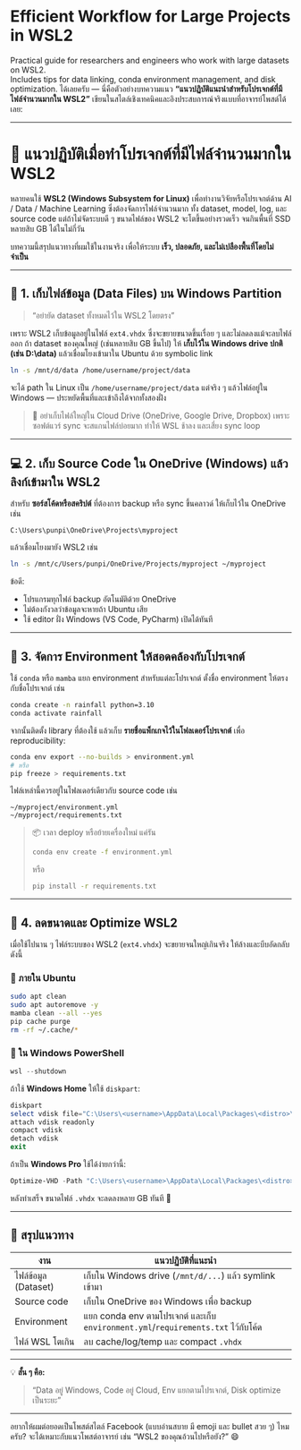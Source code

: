# Efficient Workflow for Large Projects in WSL2
Practical guide for researchers and engineers who work with large datasets on WSL2.  
Includes tips for data linking, conda environment management, and disk optimization.
ได้เลยครับ — นี่คือตัวอย่างบทความแนว **“แนวปฏิบัติแนะนำสำหรับโปรเจกต์ที่มีไฟล์จำนวนมากใน WSL2”** เขียนในสไตล์เชิงเทคนิคและอิงประสบการณ์จริงแบบที่อาจารย์โพสต์ได้เลย:

---

# 🧭 แนวปฏิบัติเมื่อทำโปรเจกต์ที่มีไฟล์จำนวนมากใน WSL2

หลายคนใช้ **WSL2 (Windows Subsystem for Linux)** เพื่อทำงานวิจัยหรือโปรเจกต์ด้าน AI / Data / Machine Learning ซึ่งต้องจัดการไฟล์จำนวนมาก ทั้ง dataset, model, log, และ source code
แต่ถ้าไม่จัดระบบดี ๆ ขนาดไฟล์ของ WSL2 จะโตขึ้นอย่างรวดเร็ว จนกินพื้นที่ SSD หลายสิบ GB ได้ในไม่กี่วัน

บทความนี้สรุปแนวทางที่ผมใช้ในงานจริง เพื่อให้ระบบ **เร็ว, ปลอดภัย, และไม่เปลืองพื้นที่โดยไม่จำเป็น**

---

## 💾 1. เก็บไฟล์ข้อมูล (Data Files) บน Windows Partition

> “อย่ายัด dataset ทั้งหมดไว้ใน WSL2 โดยตรง”

เพราะ WSL2 เก็บข้อมูลอยู่ในไฟล์ `ext4.vhdx` ซึ่งจะขยายขนาดขึ้นเรื่อย ๆ และไม่ลดลงแม้จะลบไฟล์ออก
ถ้า dataset ของคุณใหญ่ (เช่นหลายสิบ GB ขึ้นไป) ให้ **เก็บไว้ใน Windows drive ปกติ (เช่น D:\data)** แล้วเชื่อมโยงเข้ามาใน Ubuntu ด้วย symbolic link

```bash
ln -s /mnt/d/data /home/username/project/data
```

จะได้ path ใน Linux เป็น `/home/username/project/data`
แต่จริง ๆ แล้วไฟล์อยู่ใน Windows — ประหยัดพื้นที่และเข้าถึงได้จากทั้งสองฝั่ง

> 🛑 อย่าเก็บไฟล์ใหญ่ใน Cloud Drive (OneDrive, Google Drive, Dropbox)
> เพราะซอฟต์แวร์ sync จะสแกนไฟล์บ่อยมาก ทำให้ WSL ช้าลง และเสี่ยง sync loop

---

## 💻 2. เก็บ Source Code ใน OneDrive (Windows) แล้วลิงก์เข้ามาใน WSL2

สำหรับ **ซอร์สโค้ดหรือสคริปต์** ที่ต้องการ backup หรือ sync ขึ้นคลาวด์ ให้เก็บไว้ใน OneDrive เช่น

```
C:\Users\punpi\OneDrive\Projects\myproject
```

แล้วเชื่อมโยงมายัง WSL2 เช่น

```bash
ln -s /mnt/c/Users/punpi/OneDrive/Projects/myproject ~/myproject
```

ข้อดี:

* โปรแกรมทุกไฟล์ backup อัตโนมัติด้วย OneDrive
* ไม่ต้องกังวลว่าข้อมูลจะหายถ้า Ubuntu เสีย
* ใช้ editor ฝั่ง Windows (VS Code, PyCharm) เปิดได้ทันที

---

## 🧠 3. จัดการ Environment ให้สอดคล้องกับโปรเจกต์

ใช้ `conda` หรือ `mamba` แยก environment สำหรับแต่ละโปรเจกต์
ตั้งชื่อ environment ให้ตรงกับชื่อโปรเจกต์ เช่น

```bash
conda create -n rainfall python=3.10
conda activate rainfall
```

จากนั้นติดตั้ง library ที่ต้องใช้ แล้วเก็บ **รายชื่อแพ็กเกจไว้ในโฟลเดอร์โปรเจกต์** เพื่อ reproducibility:

```bash
conda env export --no-builds > environment.yml
# หรือ
pip freeze > requirements.txt
```

ไฟล์เหล่านี้ควรอยู่ในโฟลเดอร์เดียวกับ source code เช่น

```
~/myproject/environment.yml
~/myproject/requirements.txt
```

> 📦 เวลา deploy หรือย้ายเครื่องใหม่ แค่รัน
>
> ```bash
> conda env create -f environment.yml
> ```
>
> หรือ
>
> ```bash
> pip install -r requirements.txt
> ```

---

## 🧹 4. ลดขนาดและ Optimize WSL2

เมื่อใช้ไปนาน ๆ ไฟล์ระบบของ WSL2 (`ext4.vhdx`) จะขยายจนใหญ่เกินจริง
ให้ล้างและบีบอัดกลับดังนี้

### 🔸 ภายใน Ubuntu

```bash
sudo apt clean
sudo apt autoremove -y
mamba clean --all --yes
pip cache purge
rm -rf ~/.cache/*
```

### 🔸 ใน Windows PowerShell

```powershell
wsl --shutdown
```

ถ้าใช้ **Windows Home** ให้ใช้ `diskpart`:

```powershell
diskpart
select vdisk file="C:\Users\<username>\AppData\Local\Packages\<distro>\LocalState\ext4.vhdx"
attach vdisk readonly
compact vdisk
detach vdisk
exit
```

ถ้าเป็น **Windows Pro** ใช้ได้ง่ายกว่านี้:

```powershell
Optimize-VHD -Path "C:\Users\<username>\AppData\Local\Packages\<distro>\LocalState\ext4.vhdx" -Mode Full
```

หลังทำเสร็จ ขนาดไฟล์ `.vhdx` จะลดลงหลาย GB ทันที 🚀

---

## 🔧 สรุปแนวทาง

| งาน                  | แนวปฏิบัติที่แนะนำ                                                                |
| -------------------- | --------------------------------------------------------------------------------- |
| ไฟล์ข้อมูล (Dataset) | เก็บใน Windows drive (`/mnt/d/...`) แล้ว symlink เข้ามา                           |
| Source code          | เก็บใน OneDrive ของ Windows เพื่อ backup                                          |
| Environment          | แยก conda env ตามโปรเจกต์ และเก็บ `environment.yml`/`requirements.txt` ไว้กับโค้ด |
| ไฟล์ WSL โตเกิน      | ลบ cache/log/temp และ compact `.vhdx`                                             |

---

💡 **สั้น ๆ คือ:**

> “Data อยู่ Windows, Code อยู่ Cloud, Env แยกตามโปรเจกต์, Disk optimize เป็นระยะ”

---

อยากให้ผมต่อยอดเป็นโพสต์สไตล์ Facebook (แบบอ่านสบาย มี emoji และ bullet สวย ๆ) ไหมครับ?
จะได้เหมาะกับแนวโพสต์อาจารย์ เช่น “WSL2 ของคุณอ้วนไปหรือยัง?” 😄
